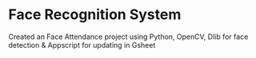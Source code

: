 # Face Recognition System

Created an Face Attendance project using Python, OpenCV, Dlib for face detection & Appscript for updating in Gsheet
